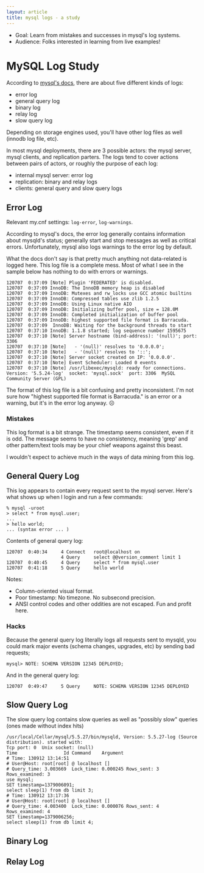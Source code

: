 ```yaml
---
layout: article
title: mysql logs - a study
---
```


* Goal: Learn from mistakes and successes in mysql's log systems.
* Audience: Folks interested in learning from live examples!

# MySQL Log Study

According to [mysql's docs][mysql-docs], there are about five different kinds of logs:

[mysql-docs]: [http://dev.mysql.com/doc/refman/5.5/en/server-logs.html]

* error log
* general query log
* binary log
* relay log
* slow query log

Depending on storage engines used, you'll have other log files as well (innodb
log file, etc).

In most mysql deployments, there are 3 possible actors: the mysql server, mysql
clients, and replication parters. The logs tend to cover actions between pairs
of actors, or roughly the purpose of each log:

* internal mysql server: error log
* replication: binary and relay logs
* clients: general query and slow query logs

## Error Log

Relevant my.cnf settings: `log-error`, `log-warnings`.

According to mysql's docs, the error log generally contains information about
mysqld's status; generally start and stop messages as well as critical errors.
Unfortunately, mysql also logs warnings to the error log by default.

What the docs don't say is that pretty much anything not data-related is logged
here. This log file is a complete mess. Most of what I see in the sample below 
has nothing to do with errors or warnings.

    120707  0:37:09 [Note] Plugin 'FEDERATED' is disabled.
    120707  0:37:09 InnoDB: The InnoDB memory heap is disabled
    120707  0:37:09 InnoDB: Mutexes and rw_locks use GCC atomic builtins
    120707  0:37:09 InnoDB: Compressed tables use zlib 1.2.5
    120707  0:37:09 InnoDB: Using Linux native AIO
    120707  0:37:09 InnoDB: Initializing buffer pool, size = 128.0M
    120707  0:37:09 InnoDB: Completed initialization of buffer pool
    120707  0:37:09 InnoDB: highest supported file format is Barracuda.
    120707  0:37:09  InnoDB: Waiting for the background threads to start
    120707  0:37:10 InnoDB: 1.1.8 started; log sequence number 1595675
    120707  0:37:10 [Note] Server hostname (bind-address): '(null)'; port: 3306
    120707  0:37:10 [Note]   - '(null)' resolves to '0.0.0.0';
    120707  0:37:10 [Note]   - '(null)' resolves to '::';
    120707  0:37:10 [Note] Server socket created on IP: '0.0.0.0'.
    120707  0:37:10 [Note] Event Scheduler: Loaded 0 events
    120707  0:37:10 [Note] /usr/libexec/mysqld: ready for connections.
    Version: '5.5.24-log'  socket: 'mysql.sock'  port: 3306  MySQL Community Server (GPL)

The format of this log file is a bit confusing and pretty inconsistent. I'm not
sure how "highest supported file format is Barracuda." is an error or a
warning, but it's in the error log anyway. ☹

### Mistakes

This log format is a bit strange. The timestamp seems consistent, even if it is
odd. The message seems to have no consistency, meaning 'grep' and other
pattern/text tools may be your chief weapons against this beast.

I wouldn't expect to achieve much in the ways of data mining from this log.

## General Query Log

This log appears to contain every request sent to the mysql server. Here's what
shows up when I login and run a few commands:

    % mysql -uroot
    > select * from mysql.user;
    ...
    > hello world;
    ... (syntax error ... )

Contents of general query log:

    120707  0:40:34     4 Connect   root@localhost on 
                        4 Query     select @@version_comment limit 1
    120707  0:40:45     4 Query     select * from mysql.user
    120707  0:41:18     5 Query     hello world

Notes:

* Column-oriented visual format.
* Poor timestamp: No timezone. No subsecond precision.
* ANSI control codes and other oddities are not escaped. Fun and profit here.

### Hacks

Because the general query log literally logs all requests sent to mysqld, you could
mark major events (schema changes, upgrades, etc) by sending bad requests;

    mysql> NOTE: SCHEMA VERSION 12345 DEPLOYED;

And in the general query log:

    120707  0:49:47     5 Query     NOTE: SCHEMA VERSION 12345 DEPLOYED

## Slow Query Log

The slow query log contains slow queries as well as "possibly slow" queries
(ones made without index hits)

```
/usr/local/Cellar/mysql/5.5.27/bin/mysqld, Version: 5.5.27-log (Source distribution). started with:
Tcp port: 0  Unix socket: (null)
Time                 Id Command    Argument
# Time: 130912 13:14:51
# User@Host: root[root] @ localhost []
# Query_time: 3.003669  Lock_time: 0.000245 Rows_sent: 3  Rows_examined: 3
use mysql;
SET timestamp=1379006091;
select sleep(1) from db limit 3;
# Time: 130912 13:17:36
# User@Host: root[root] @ localhost []
# Query_time: 4.003400  Lock_time: 0.000076 Rows_sent: 4  Rows_examined: 4
SET timestamp=1379006256;
select sleep(1) from db limit 4;
```

## Binary Log

## Relay Log

